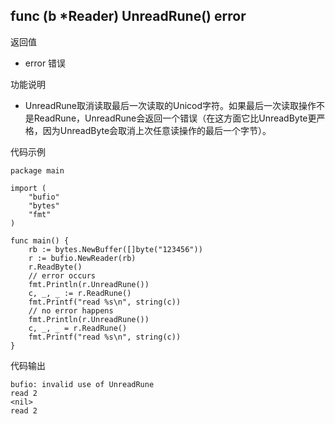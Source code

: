 ## func (b *Reader) UnreadRune() error

返回值

- error 错误

功能说明

- UnreadRune取消读取最后一次读取的Unicod字符。如果最后一次读取操作不是ReadRune，UnreadRune会返回一个错误（在这方面它比UnreadByte更严格，因为UnreadByte会取消上次任意读操作的最后一个字节）。

代码示例

	package main

	import (
		"bufio"
		"bytes"
		"fmt"
	)
	
	func main() {
		rb := bytes.NewBuffer([]byte("123456"))
		r := bufio.NewReader(rb)
		r.ReadByte()
		// error occurs
		fmt.Println(r.UnreadRune())
		c, _, _ := r.ReadRune()
		fmt.Printf("read %s\n", string(c))
		// no error happens
		fmt.Println(r.UnreadRune())
		c, _, _ = r.ReadRune()
		fmt.Printf("read %s\n", string(c))
	}

代码输出

	bufio: invalid use of UnreadRune
	read 2
	<nil>
	read 2
